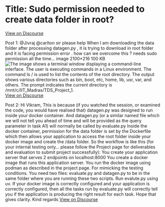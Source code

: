 # Title: Sudo permission needed to create data folder in root?
[View on Discourse](https://discourse.onlinedegree.iitm.ac.in/t/sudo-permission-needed-to-create-data-folder-in-root/167072)

Post 1: @Jivraj @carlton sir please help When I am downloading the data folder after processing datagen.py , it is trying to download in root folder and it is facing permission error . how can we overcome this ? needs sudo permission all the time… image 2100×216 100 KB
![The image shows a terminal window displaying a command-line interface. The user is executing commands in a Linux environment. The command `ls /` is used to list the contents of the root directory. The output shows various directories such as `bin`, `boot`, `etc`, `home`, `lib`, `usr`, `var`, and others. The prompt indicates the current directory is `/mnt/c/IIT_Madras/TDS_Project_1`.](https://europe1.discourse-cdn.com/flex013/uploads/iitm/optimized/3X/f/5/f51040627e050b955bb243c23f1f660da36b73ae_2_690x70.png)
[View on Discourse](https://discourse.onlinedegree.iitm.ac.in/t/sudo-permission-needed-to-create-data-folder-in-root/167072/1)


Post 2: Hi Vikram, This is because (if you watched the session, or examined the code, you would have realised that) datagen.py was designed to run inside your docker container. And datagen.py (or a similar named file which we will not tell you ahead of time and will be provided as the query parameter in task A1) will normally be called by evaluate.py Inside the docker container, permission for the data folder is set by the Dockerfile which then allows your application to access the root folder inside your docker image and create the /data folder. So the workflow is like this (for your internal testing only… please follow the Project page for deliverables and evaluation to submit project successfully): You create your application server that serves 2 endpoints on localhost:8000 You create a docker image that runs this application server. You run the docker image using podman as described in the project page. For mimicking the testing conditions. You need two files: evaluate.py and datagen.py to be in the same folder where you are running these two scripts. Run evalute.py using uv. If your docker image is correctly configured and your application is correctly configured, then all the tasks run by evaluate.py will correctly tell you if the application is producing the right result for each task. Hope that gives clarity. Kind regards
[View on Discourse](https://discourse.onlinedegree.iitm.ac.in/t/sudo-permission-needed-to-create-data-folder-in-root/167072/2)


